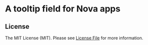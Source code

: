 # A tooltip field for Nova apps

## License

The MIT License (MIT). Please see [License File](LICENSE) for more information.
